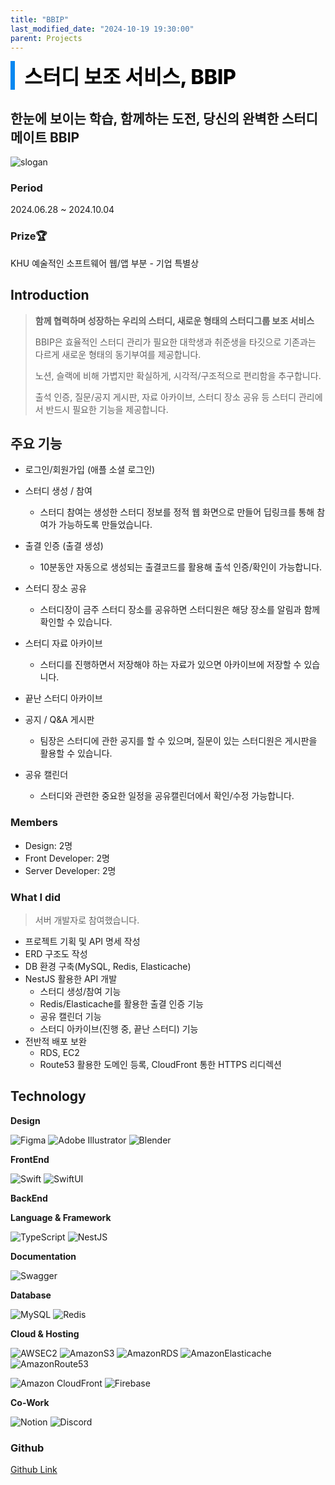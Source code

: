 ```yaml
---
title: "BBIP"
last_modified_date: "2024-10-19 19:30:00"
parent: Projects
---
```


<div style="font-size:32px; font-weight: 800; border-left: 7px solid #0687f0; padding-left:15px !important; color:#000000">스터디 보조 서비스, BBIP</div>



## 한눈에 보이는 학습, 함께하는 도전, 당신의 완벽한 스터디 메이트 BBIP

![slogan](../../../assets/images/Projects/BBIP/slogan.png)



### Period

2024.06.28 ~ 2024.10.04



### Prize🏆

KHU 예술적인 소프트웨어 웹/앱 부분 - 기업 특별상



## Introduction

> **함께 협력하며 성장하는 우리의 스터디, 새로운 형태의 스터디그룹 보조 서비스**
>
> BBIP은 효율적인 스터디 관리가 필요한 대학생과 취준생을 타깃으로 기존과는 다르게 새로운 형태의 동기부여를 제공합니다.
>
> 노션, 슬랙에 비해 가볍지만 확실하게, 시각적/구조적으로 편리함을 추구합니다.
>
> 출석 인증, 질문/공지 게시판, 자료 아카이브, 스터디 장소 공유 등 스터디 관리에서 반드시 필요한 기능을 제공합니다.



## 주요 기능

- 로그인/회원가입 (애플 소셜 로그인)
- 스터디 생성 / 참여
  - 스터디 참여는 생성한 스터디 정보를 정적 웹 화면으로 만들어 딥링크를 통해 참여가 가능하도록 만들었습니다.


- 출결 인증 (출결 생성)
  - 10분동안 자동으로 생성되는 출결코드를 활용해 출석 인증/확인이 가능합니다.
- 스터디 장소 공유
  - 스터디장이 금주 스터디 장소를 공유하면 스터디원은 해당 장소를 알림과 함께 확인할 수 있습니다.
- 스터디 자료 아카이브
  - 스터디를 진행하면서 저장해야 하는 자료가 있으면 아카이브에 저장할 수 있습니다.
- 끝난 스터디 아카이브
- 공지 / Q&A 게시판
  - 팀장은 스터디에 관한 공지를 할 수 있으며, 질문이 있는 스터디원은 게시판을 활용할 수 있습니다.
- 공유 캘린더
  - 스터디와 관련한 중요한 일정을 공유캘린더에서 확인/수정 가능합니다.



### Members

- Design: 2명
- Front Developer: 2명
- Server Developer: 2명



### What I did

> 서버 개발자로 참여했습니다.

- 프로젝트 기획 및 API 명세 작성
- ERD 구조도 작성
- DB 환경 구축(MySQL, Redis, Elasticache)
- NestJS 활용한 API 개발
  - 스터디 생성/참여 기능
  - Redis/Elasticache를 활용한 출결 인증 기능
  - 공유 캘린더 기능
  - 스터디 아카이브(진행 중, 끝난 스터디) 기능
- 전반적 배포 보완
  - RDS, EC2
  - Route53 활용한 도메인 등록, CloudFront 통한 HTTPS 리디렉션



## Technology

**Design**

 ![Figma](https://img.shields.io/badge/figma-%23F24E1E.svg?style=for-the-badge&logo=figma&logoColor=white) ![Adobe Illustrator](https://img.shields.io/badge/adobe%20illustrator-%23FF9A00.svg?style=for-the-badge&logo=adobe%20illustrator&logoColor=white) ![Blender](https://img.shields.io/badge/blender-%23F5792A.svg?style=for-the-badge&logo=blender&logoColor=white)



**FrontEnd**

![Swift](https://img.shields.io/badge/swift-F54A2A?style=for-the-badge&logo=swift&logoColor=white) ![SwiftUI](https://img.shields.io/badge/swiftUI-4285F4?style=for-the-badge&logo=swift&logoColor=white)



**BackEnd**

**Language & Framework**

![TypeScript](https://img.shields.io/badge/typescript-%23007ACC.svg?style=for-the-badge&logo=typescript&logoColor=white) ![NestJS](https://img.shields.io/badge/nestjs-%23E0234E.svg?style=for-the-badge&logo=nestjs&logoColor=white)

**Documentation** 

![Swagger](https://img.shields.io/badge/-Swagger-%23Clojure?style=for-the-badge&logo=swagger&logoColor=white)

**Database** 

![MySQL](https://img.shields.io/badge/mysql-4479A1.svg?style=for-the-badge&logo=mysql&logoColor=white) ![Redis](https://img.shields.io/badge/redis-%23DD0031.svg?style=for-the-badge&logo=redis&logoColor=white)
&nbsp;

**Cloud & Hosting** 

![AWSEC2](https://img.shields.io/badge/AWS%20Ec2-FF9900.svg?style=for-the-badge&logo=amazonec2&logoColor=white) ![AmazonS3](https://img.shields.io/badge/Amazon%20S3-%23569A31.svg?style=for-the-badge&logo=amazons3&logoColor=white) ![AmazonRDS](https://img.shields.io/badge/Amazon%20RDS-%23527FFF.svg?style=for-the-badge&logo=amazonrds&logoColor=white) ![AmazonElasticache](https://img.shields.io/badge/Amazon%20ElastiCache-%23C925D1.svg?style=for-the-badge&logo=amazonelasticache&logoColor=white) ![AmazonRoute53](https://img.shields.io/badge/Amazon%20Route53-%238C4FFF.svg?style=for-the-badge&logo=amazonroute53&logoColor=white)  

![Amazon CloudFront](https://img.shields.io/badge/Amazon%20CloudFront-%238C4FFF.svg?style=for-the-badge&logo=amazon&logoColor=white) ![Firebase](https://img.shields.io/badge/firebase-a08021?style=for-the-badge&logo=firebase&logoColor=ffcd34)&nbsp;&nbsp;

**Co-Work**

![Notion](https://img.shields.io/badge/Notion-%23000000.svg?style=for-the-badge&logo=notion&logoColor=white) ![Discord](https://img.shields.io/badge/Discord-%235865F2.svg?style=for-the-badge&logo=discord&logoColor=white)



### Github

<a href="https://github.com/bbip-swand"> Github Link </a>
